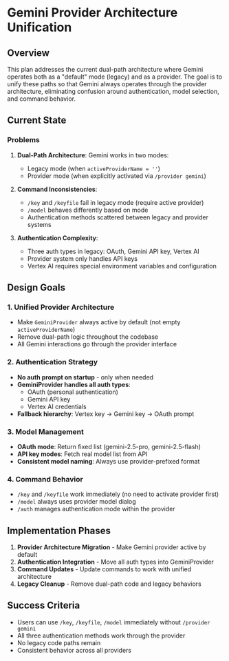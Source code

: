 # Gemini Provider Architecture Unification

## Overview

This plan addresses the current dual-path architecture where Gemini operates both as a "default" mode (legacy) and as a provider. The goal is to unify these paths so that Gemini always operates through the provider architecture, eliminating confusion around authentication, model selection, and command behavior.

## Current State

### Problems
1. **Dual-Path Architecture**: Gemini works in two modes:
   - Legacy mode (when `activeProviderName = ''`)
   - Provider mode (when explicitly activated via `/provider gemini`)

2. **Command Inconsistencies**:
   - `/key` and `/keyfile` fail in legacy mode (require active provider)
   - `/model` behaves differently based on mode
   - Authentication methods scattered between legacy and provider systems

3. **Authentication Complexity**:
   - Three auth types in legacy: OAuth, Gemini API key, Vertex AI
   - Provider system only handles API keys
   - Vertex AI requires special environment variables and configuration

## Design Goals

### 1. Unified Provider Architecture
- Make `GeminiProvider` always active by default (not empty `activeProviderName`)
- Remove dual-path logic throughout the codebase
- All Gemini interactions go through the provider interface

### 2. Authentication Strategy
- **No auth prompt on startup** - only when needed
- **GeminiProvider handles all auth types**:
  - OAuth (personal authentication)
  - Gemini API key
  - Vertex AI credentials
- **Fallback hierarchy**: Vertex key → Gemini key → OAuth prompt

### 3. Model Management
- **OAuth mode**: Return fixed list (gemini-2.5-pro, gemini-2.5-flash)
- **API key modes**: Fetch real model list from API
- **Consistent model naming**: Always use provider-prefixed format

### 4. Command Behavior
- `/key` and `/keyfile` work immediately (no need to activate provider first)
- `/model` always uses provider model dialog
- `/auth` manages authentication mode within the provider

## Implementation Phases

1. **Provider Architecture Migration** - Make Gemini provider active by default
2. **Authentication Integration** - Move all auth types into GeminiProvider
3. **Command Updates** - Update commands to work with unified architecture
4. **Legacy Cleanup** - Remove dual-path code and legacy behaviors

## Success Criteria

- Users can use `/key`, `/keyfile`, `/model` immediately without `/provider gemini`
- All three authentication methods work through the provider
- No legacy code paths remain
- Consistent behavior across all providers